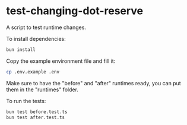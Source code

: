# test-changing-dot-reserve

A script to test runtime changes.

To install dependencies:

```bash
bun install
```

Copy the example environment file and fill it:

```bash
cp .env.example .env
```

Make sure to have the "before" and "after" runtimes ready, you can put them in the "runtimes" folder.

To run the tests:

```bash
bun test before.test.ts
bun test after.test.ts
```
